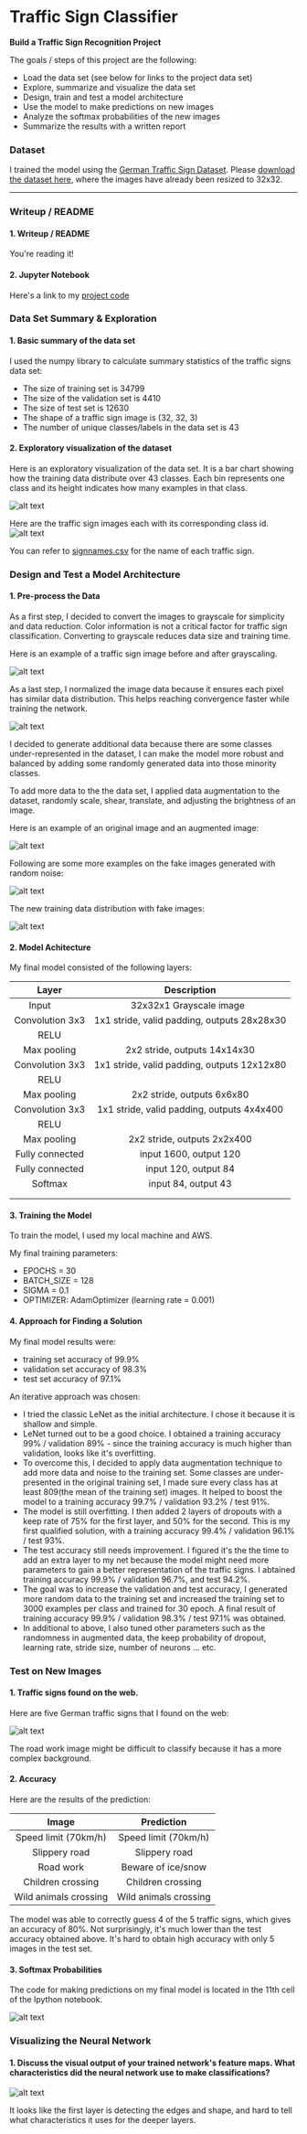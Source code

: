 # **Traffic Sign Classifier** 

**Build a Traffic Sign Recognition Project**

The goals / steps of this project are the following:
* Load the data set (see below for links to the project data set)
* Explore, summarize and visualize the data set
* Design, train and test a model architecture
* Use the model to make predictions on new images
* Analyze the softmax probabilities of the new images
* Summarize the results with a written report


[//]: # (Image References)

[image1]: ./examples/visualization.jpg "Visualization"
[image2]: ./examples/grayscale.png "Grayscaling"
[image3]: ./examples/random_noise.jpg "Random Noise"
[image4]: ./examples/web_images.png "Traffic Signs"
[image5]: ./examples/histogram.png "Training Data Distribution"
[image6]: ./examples/traffic_signs.png "Traffic Signs"
[image7]: ./examples/normalize.png "Normalize"
[image8]: ./examples/fake.png "Fake"
[image9]: ./examples/histogram_fake.png "New Training Data Distribution"
[image10]: ./examples/augmented.png "Augmented"
[image11]: ./examples/web_images.png "Web Images"
[image12]: ./examples/softmax.png "Softmax"
[image13]: ./examples/featuremap.png "Feature Map"

### Dataset
I trained the model using the [German Traffic Sign Dataset](http://benchmark.ini.rub.de/?section=gtsrb&subsection=dataset). Please [download the dataset here](https://d17h27t6h515a5.cloudfront.net/topher/2016/November/581faac4_traffic-signs-data/traffic-signs-data.zip), where the images have already been resized to 32x32. 

---
### Writeup / README

#### 1. Writeup / README

You're reading it! 

#### 2. Jupyter Notebook
Here's a link to my [project code](https://github.com/clarisli/CarND-Traffic-Sign-Classifier/blob/master/Traffic_Sign_Classifier.ipynb)

### Data Set Summary & Exploration

#### 1. Basic summary of the data set

I used the numpy library to calculate summary statistics of the traffic
signs data set:

* The size of training set is 34799
* The size of the validation set is 4410
* The size of test set is 12630
* The shape of a traffic sign image is (32, 32, 3)
* The number of unique classes/labels in the data set is 43

#### 2. Exploratory visualization of the dataset

Here is an exploratory visualization of the data set. It is a bar chart showing how the training data distribute over 43 classes. Each bin represents one class and its height indicates how many examples in that class.

![alt text][image5]

Here are the traffic sign images each with its corresponding class id.
![alt text][image6]

You can refer to [signnames.csv](./signnames.csv) for the name of each traffic sign.

### Design and Test a Model Architecture

#### 1. Pre-process the Data

As a first step, I decided to convert the images to grayscale for simplicity and data reduction. Color information is not a critical factor for traffic sign classification. Converting to grayscale reduces data size and training time.

Here is an example of a traffic sign image before and after grayscaling.

![alt text][image2]

As a last step, I normalized the image data because it ensures each pixel has similar data distribution. This helps reaching convergence faster while training the network.

![alt text][image7]

I decided to generate additional data because there are some classes under-represented in the dataset, I can make the model more robust and balanced by adding some randomly generated data into those minority classes.

To add more data to the the data set, I applied data augmentation to the dataset, randomly scale, shear, translate, and adjusting the brightness of an image. 

Here is an example of an original image and an augmented image:

![alt text][image10]

Following are some more examples on the fake images generated with random noise:

![alt text][image8]

The new training data distribution with fake images:

![alt text][image9]

#### 2. Model Achitecture

My final model consisted of the following layers:

| Layer         		|     Description	        					| 
|:---------------------:|:---------------------------------------------:| 
| Input         		| 32x32x1 Grayscale image   							| 
| Convolution 3x3     	| 1x1 stride, valid padding, outputs 28x28x30 	|
| RELU					|												|
| Max pooling	      	| 2x2 stride,  outputs 14x14x30 				|
| Convolution 3x3	    | 1x1 stride, valid padding, outputs 12x12x80      									|
| RELU					|												|
| Max pooling	      	| 2x2 stride,  outputs 6x6x80 				|
| Convolution 3x3	    | 1x1 stride, valid padding, outputs 4x4x400      									|
| RELU					|												|
| Max pooling	      	| 2x2 stride,  outputs 2x2x400 				|
| Fully connected		| input 1600, output 120        									|
| Fully connected		| input 120, output 84        									|
| Softmax				| input 84, output 43        									|
|						|												|
|						|												|
 


#### 3. Training the Model

To train the model, I used my local machine and AWS.

My final training parameters:
* EPOCHS = 30
* BATCH_SIZE = 128
* SIGMA = 0.1
* OPTIMIZER: AdamOptimizer (learning rate = 0.001)

#### 4. Approach for Finding a Solution

My final model results were:
* training set accuracy of 99.9%
* validation set accuracy of 98.3% 
* test set accuracy of 97.1%

An iterative approach was chosen:
* I tried the classic LeNet as the initial architecture. I chose it because it is shallow and simple.
* LeNet turned out to be a good choice. I obtained a training accuracy 99% / validation 89% - since the training accuracy is much higher than validation, looks like it's overfitting.
* To overcome this, I decided to apply data augmentation technique to add more data and noise to the training set. Some classes are under-presented in the original training set, I made sure every class has at least 809(the mean of the training set) images. It helped to boost the model to a training accuracy 99.7% / validation 93.2% / test 91%.
* The model is still overfitting. I then added 2 layers of dropouts with a keep rate of 75% for the first layer, and 50% for the second. This is my first qualified solution, with a training accuracy 99.4% / validation 96.1% / test 93%. 
* The test accuracy still needs improvement. I figured it's the the time to add an extra layer to my net because the model might need more parameters to gain a better representation of the traffic signs. I abtained training accuracy 99.9% / validation 96.7%, and test 94.2%.
* The goal was to increase the validation and test accuracy, I generated more random data to the training set and increased the training set to 3000 examples per class and trained for 30 epoch. A final result of training accuracy 99.9% / validation 98.3% / test 97.1% was obtained.
* In additional to above, I also tuned other parameters such as the randomness in augmented data, the keep probability of dropout, learning rate, stride size, number of neurons ... etc. 
 

### Test on New Images

#### 1. Traffic signs found on the web.

Here are five German traffic signs that I found on the web:

![alt text][image11]

The road work image might be difficult to classify because it has a more complex background.

#### 2. Accuracy

Here are the results of the prediction:

| Image			        |     Prediction	        					| 
|:---------------------:|:---------------------------------------------:| 
| Speed limit (70km/h)    		| Speed limit (70km/h)  									| 
| Slippery road     			| 	Slippery road 										|
| Road work					| Beware of ice/snow											|
| Children crossing	      		| Children crossing					 				|
| Wild animals crossing			| Wild animals crossing      							|


The model was able to correctly guess 4 of the 5 traffic signs, which gives an accuracy of 80%. Not surprisingly, it's much lower than the test accuracy obtained above. It's hard to obtain high accuracy with only 5 images in the test set.

#### 3. Softmax Probabilities

The code for making predictions on my final model is located in the 11th cell of the Ipython notebook.

![alt text][image12]

### Visualizing the Neural Network
#### 1. Discuss the visual output of your trained network's feature maps. What characteristics did the neural network use to make classifications?

![alt text][image13]

It looks like the first layer is detecting the edges and shape, and hard to tell what characteristics it uses for the deeper layers.
